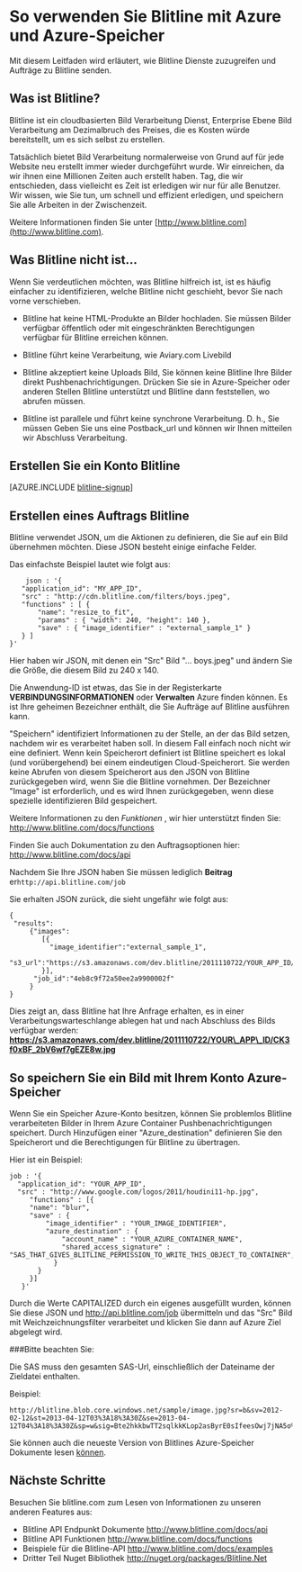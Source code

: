 <properties 
    pageTitle="Wie Blitline für Bild gewünschten feature Verarbeitung - Azure Leitfaden" 
    description="Erfahren Sie, wie den Dienst Blitline Prozess Bilder innerhalb einer Azure-Anwendung verwenden." 
    services="" 
    documentationCenter=".net" 
    authors="blitline-dev" 
    manager="jason@blitline.com" 
    editor="jason@blitline.com"/>

<tags 
    ms.service="multiple" 
    ms.workload="na" 
    ms.tgt_pltfrm="na" 
    ms.devlang="na" 
    ms.topic="article" 
    ms.date="12/09/2014" 
    ms.author="support@blitline.com"/>
# <a name="how-to-use-blitline-with-azure-and-azure-storage"></a>So verwenden Sie Blitline mit Azure und Azure-Speicher

Mit diesem Leitfaden wird erläutert, wie Blitline Dienste zuzugreifen und Aufträge zu Blitline senden.

## <a name="what-is-blitline"></a>Was ist Blitline?

Blitline ist ein cloudbasierten Bild Verarbeitung Dienst, Enterprise Ebene Bild Verarbeitung am Dezimalbruch des Preises, die es Kosten würde bereitstellt, um es sich selbst zu erstellen.

Tatsächlich bietet Bild Verarbeitung normalerweise von Grund auf für jede Website neu erstellt immer wieder durchgeführt wurde. Wir einreichen, da wir ihnen eine Millionen Zeiten auch erstellt haben. Tag, die wir entschieden, dass vielleicht es Zeit ist erledigen wir nur für alle Benutzer. Wir wissen, wie Sie tun, um schnell und effizient erledigen, und speichern Sie alle Arbeiten in der Zwischenzeit.

Weitere Informationen finden Sie unter [http://www.blitline.com](http://www.blitline.com).

## <a name="what-blitline-is-not"></a>Was Blitline nicht ist...

Wenn Sie verdeutlichen möchten, was Blitline hilfreich ist, ist es häufig einfacher zu identifizieren, welche Blitline nicht geschieht, bevor Sie nach vorne verschieben.

- Blitline hat keine HTML-Produkte an Bilder hochladen. Sie müssen Bilder verfügbar öffentlich oder mit eingeschränkten Berechtigungen verfügbar für Blitline erreichen können.

- Blitline führt keine Verarbeitung, wie Aviary.com Livebild

- Blitline akzeptiert keine Uploads Bild, Sie können keine Blitline Ihre Bilder direkt Pushbenachrichtigungen. Drücken Sie sie in Azure-Speicher oder anderen Stellen Blitline unterstützt und Blitline dann feststellen, wo abrufen müssen.

- Blitline ist parallele und führt keine synchrone Verarbeitung. D. h., Sie müssen Geben Sie uns eine Postback_url und können wir Ihnen mitteilen wir Abschluss Verarbeitung.

## <a name="create-a-blitline-account"></a>Erstellen Sie ein Konto Blitline

[AZURE.INCLUDE [blitline-signup](../includes/blitline-signup.md)]

## <a name="how-to-create-a-blitline-job"></a>Erstellen eines Auftrags Blitline

Blitline verwendet JSON, um die Aktionen zu definieren, die Sie auf ein Bild übernehmen möchten. Diese JSON besteht einige einfache Felder.

Das einfachste Beispiel lautet wie folgt aus:

        json : '{
       "application_id": "MY_APP_ID",
       "src" : "http://cdn.blitline.com/filters/boys.jpeg",
       "functions" : [ {
           "name": "resize_to_fit",
           "params" : { "width": 240, "height": 140 },
           "save" : { "image_identifier" : "external_sample_1" }
       } ]
    }'

Hier haben wir JSON, mit denen ein "Src" Bild "... boys.jpeg" und ändern Sie die Größe, die diesem Bild zu 240 x 140.

Die Anwendung-ID ist etwas, das Sie in der Registerkarte **VERBINDUNGSINFORMATIONEN** oder **Verwalten** Azure finden können. Es ist Ihre geheimen Bezeichner enthält, die Sie Aufträge auf Blitline ausführen kann.

"Speichern" identifiziert Informationen zu der Stelle, an der das Bild setzen, nachdem wir es verarbeitet haben soll. In diesem Fall einfach noch nicht wir eine definiert. Wenn kein Speicherort definiert ist Blitline speichert es lokal (und vorübergehend) bei einem eindeutigen Cloud-Speicherort. Sie werden keine Abrufen von diesem Speicherort aus den JSON von Blitline zurückgegeben wird, wenn Sie die Blitline vornehmen. Der Bezeichner "Image" ist erforderlich, und es wird Ihnen zurückgegeben, wenn diese spezielle identifizieren Bild gespeichert.

Weitere Informationen zu den *Funktionen* , wir hier unterstützt finden Sie: <http://www.blitline.com/docs/functions>

Finden Sie auch Dokumentation zu den Auftragsoptionen hier: <http://www.blitline.com/docs/api>

Nachdem Sie Ihre JSON haben Sie müssen lediglich **Beitrag** er`http://api.blitline.com/job`

Sie erhalten JSON zurück, die sieht ungefähr wie folgt aus:

    {
     "results":
         {"images":
            [{
              "image_identifier":"external_sample_1",
              "s3_url":"https://s3.amazonaws.com/dev.blitline/2011110722/YOUR_APP_ID/CK3f0xBF_2bV6wf7gEZE8w.jpg"
            }],
          "job_id":"4eb8c9f72a50ee2a9900002f"
         }
    }


Dies zeigt an, dass Blitline hat Ihre Anfrage erhalten, es in einer Verarbeitungswarteschlange ablegen hat und nach Abschluss des Bilds verfügbar werden: **https://s3.amazonaws.com/dev.blitline/2011110722/YOUR\_APP\_ID/CK3f0xBF_2bV6wf7gEZE8w.jpg**

## <a name="how-to-save-an-image-to-your-azure-storage-account"></a>So speichern Sie ein Bild mit Ihrem Konto Azure-Speicher

Wenn Sie ein Speicher Azure-Konto besitzen, können Sie problemlos Blitline verarbeiteten Bilder in Ihrem Azure Container Pushbenachrichtigungen speichert. Durch Hinzufügen einer "Azure_destination" definieren Sie den Speicherort und die Berechtigungen für Blitline zu übertragen.

Hier ist ein Beispiel:

    job : '{
      "application_id": "YOUR_APP_ID",
      "src" : "http://www.google.com/logos/2011/houdini11-hp.jpg",
         "functions" : [{
         "name": "blur",
         "save" : {
             "image_identifier" : "YOUR_IMAGE_IDENTIFIER",
             "azure_destination" : {
                 "account_name" : "YOUR_AZURE_CONTAINER_NAME",
                 "shared_access_signature" : "SAS_THAT_GIVES_BLITLINE_PERMISSION_TO_WRITE_THIS_OBJECT_TO_CONTAINER",
               }
           }
         }]
       }'


Durch die Werte CAPITALIZED durch ein eigenes ausgefüllt wurden, können Sie diese JSON und http://api.blitline.com/job übermitteln und das "Src" Bild mit Weichzeichnungsfilter verarbeitet und klicken Sie dann auf Azure Ziel abgelegt wird.

###<a name="please-note"></a>Bitte beachten Sie:

Die SAS muss den gesamten SAS-Url, einschließlich der Dateiname der Zieldatei enthalten.

Beispiel:

    http://blitline.blob.core.windows.net/sample/image.jpg?sr=b&sv=2012-02-12&st=2013-04-12T03%3A18%3A30Z&se=2013-04-12T04%3A18%3A30Z&sp=w&sig=Bte2hkkbwTT2sqlkkKLop2asByrE0sIfeesOwj7jNA5o%3D


Sie können auch die neueste Version von Blitlines Azure-Speicher Dokumente lesen [können](http://www.blitline.com/docs/azure_storage).


## <a name="next-steps"></a>Nächste Schritte

Besuchen Sie blitline.com zum Lesen von Informationen zu unseren anderen Features aus:

* Blitline API Endpunkt Dokumente <http://www.blitline.com/docs/api>
* Blitline API Funktionen <http://www.blitline.com/docs/functions>
* Beispiele für die Blitline-API <http://www.blitline.com/docs/examples>
* Dritter Teil Nuget Bibliothek <http://nuget.org/packages/Blitline.Net>
